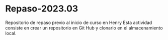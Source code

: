 # Repaso-2023.03
Repositorio de repaso previo al inicio de curso en Henry
Esta actividad consiste en crear un repositorio en Git Hub y clonarlo en el almacenamiento local.